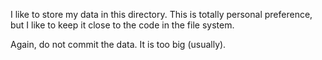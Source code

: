 I like to store my data in this directory. This is totally personal preference, but I like to keep it close to the code in the file system.

Again, do not commit the data. It is too big (usually).
